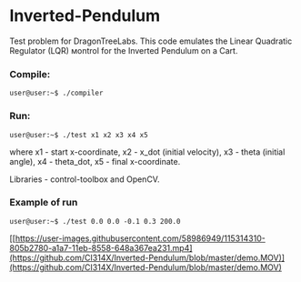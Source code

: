 # Inverted-Pendulum
Test problem for DragonTreeLabs. This code emulates the Linear Quadratic Regulator (LQR) мontrol for the Inverted Pendulum on a Cart. 

### Compile:
```console
user@user:~$ ./compiler
```

### Run:
```console
user@user:~$ ./test x1 x2 x3 x4 x5
```
where x1 - start x-coordinate, x2 - x_dot (initial velocity), x3 - theta (initial angle), x4 - theta_dot, x5 - final x-coordinate.

Libraries - control-toolbox and OpenCV.
### Example of run
```console
user@user:~$ ./test 0.0 0.0 -0.1 0.3 200.0
```

[[https://user-images.githubusercontent.com/58986949/115314310-805b2780-a1a7-11eb-8558-648a367ea231.mp4](https://github.com/CI314X/Inverted-Pendulum/blob/master/demo.MOV)](https://github.com/CI314X/Inverted-Pendulum/blob/master/demo.MOV)

<!-- <video width="320" height="240" controls>
  <source src="demo.MOV" type="video/mp4">
</video>
 -->
